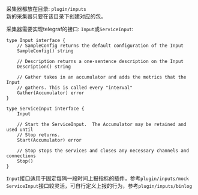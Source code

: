 采集器都放在目录: `plugin/inputs`  
新的采集器只要在该目录下创建对应的包。

采集器需要实现telegraf的接口: `Input`或`ServiceInput`:  

    type Input interface {
        // SampleConfig returns the default configuration of the Input
        SampleConfig() string

        // Description returns a one-sentence description on the Input
        Description() string

        // Gather takes in an accumulator and adds the metrics that the Input
        // gathers. This is called every "interval"
        Gather(Accumulator) error
    }

    type ServiceInput interface {
        Input

        // Start the ServiceInput.  The Accumulator may be retained and used until
        // Stop returns.
        Start(Accumulator) error

        // Stop stops the services and closes any necessary channels and connections
        Stop()
    }
 

 `Input`接口适用于固定每隔一段时间上报指标的插件，参考`plugin/inputs/mock`  
 `ServiceInput`接口较灵活，可自行定义上报的行为，参考`plugin/inputs/binlog`    
